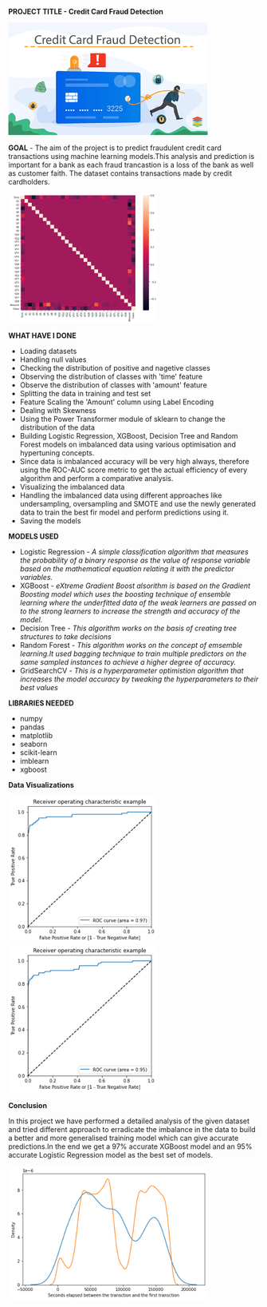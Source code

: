 **PROJECT TITLE - Credit Card Fraud Detection**
        
<img src = "https://github.com/Soumayan-pal01/ML-ProjectKart/blob/main/Credit%20Card%20Fraud%20Detection/Images/project_viz1.png" width="400">

**GOAL** - The aim of the project is to predict fraudulent credit card transactions using machine learning models.This analysis and prediction is important for a bank as each fraud trancastion is a loss of the bank as well as customer faith. The dataset contains transactions made by credit cardholders.

<img src = "https://github.com/Soumayan-pal01/ML-ProjectKart/blob/main/Credit%20Card%20Fraud%20Detection/Images/heatmap.png" width="300">

**WHAT HAVE I DONE**
- Loading datasets
- Handling null values
- Checking the distribution of positive and nagetive classes
- Observing the distribution of classes with 'time' feature
- Observe the distribution of classes with 'amount' feature
- Splitting the data in training and test set
- Feature Scaling the 'Amount' column using Label Encoding
- Dealing with Skewness
- Using the Power Transformer module of sklearn to change the distribution of the data
- Building Logistic Regression, XGBoost, Decision Tree and Random Forest models on imbalanced data using various optimisation and hypertuning concepts.
- Since data is imbalanced accuracy will be very high always, therefore using the ROC-AUC score metric to get the actual efficiency of every algorithm and perform a comparative analysis.
- Visualizing the imbalanced data
- Handling the imbalanced data using different approaches like undersampling, oversampling and SMOTE and use the newly generated data to train the best fir model and perform predictions using it.
- Saving the models


**MODELS USED**
- Logistic Regression - *A simple classification algorithm that measures the probability of a binary response as the value of response variable based on the mathematical equation relating it with the predictor variables.* 
- XGBoost - *eXtreme Gradient Boost alsorithm is based on the Gradient Boosting model which uses the boosting technique of ensemble learning where the underfitted data of the weak learners are passed on to the strong learners to increase the strength and accuracy of the model.*
- Decision Tree - *This algorithm works on the basis of creating tree structures to take decisions*
- Random Forest - *This algorithm works on the concept of emsemble learning.It used bagging technique to train multiple predictors on the same sampled instances to achieve a higher degree of accuracy.*
- GridSearchCV - *This is a hyperparameter optimistion algorithm that increases the model accuracy by tweaking the hyperparameters to their best values*


**LIBRARIES NEEDED**
- numpy
- pandas
- matplotlib
- seaborn
- scikit-learn
- imblearn
- xgboost

**Data Visualizations**

<img src = "https://github.com/Soumayan-pal01/ML-ProjectKart/blob/main/Credit%20Card%20Fraud%20Detection/Images/smote_xgboost.png" width="300">

<img src = "https://github.com/Soumayan-pal01/ML-ProjectKart/blob/main/Credit%20Card%20Fraud%20Detection/Images/smote_logistic.png" width="300">

**Conclusion**

In this project we have performed a detailed analysis of the given dataset and tried different approach to erradicate the imbalance in the data to build a better and more generalised training model which can give accurate predictions.In the end we get a 97% accurate XGBoost model and an 95% accurate Logistic Regression model as the best set of models.

<img src = "https://github.com/Soumayan-pal01/ML-ProjectKart/blob/main/Credit%20Card%20Fraud%20Detection/Images/density_curve.png" width="400">
